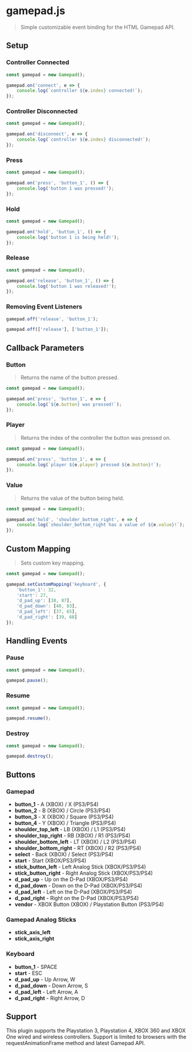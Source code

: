 # gamepad.js

> Simple customizable event binding for the HTML Gamepad API.

## Setup

### Controller Connected

```javascript
const gamepad = new Gamepad();

gamepad.on('connect', e => {
    console.log(`controller ${e.index} connected!`);
});
```

### Controller Disconnected

```javascript
const gamepad = new Gamepad();

gamepad.on('disconnect', e => {
    console.log(`controller ${e.index} disconnected!`);
});
```

### Press

```javascript
const gamepad = new Gamepad();

gamepad.on('press', 'button_1', () => {
    console.log('button 1 was pressed!');
});
```

### Hold

```javascript
const gamepad = new Gamepad();

gamepad.on('hold', 'button_1', () => {
    console.log('button 1 is being held!');
});
```

### Release

```javascript
const gamepad = new Gamepad();

gamepad.on('release', 'button_1', () => {
    console.log('button 1 was released!');
});
```

### Removing Event Listeners

```javascript
gamepad.off('release', 'button_1');
```

```javascript
gamepad.off(['release'], ['button_1']);
```

## Callback Parameters

### Button

> Returns the name of the button pressed.

```javascript
const gamepad = new Gamepad();

gamepad.on('press', 'button_1', e => {
    console.log(`${e.button} was pressed!`);
});
```

### Player

> Returns the index of the controller the button was pressed on.

```javascript
const gamepad = new Gamepad();

gamepad.on('press', 'button_1', e => {
    console.log(`player ${e.player} pressed ${e.button}!`);
});
```

### Value

> Returns the value of the button being held.

```javascript
const gamepad = new Gamepad();

gamepad.on('hold', 'shoulder_bottom_right', e => {
    console.log(`shoulder_bottom_right has a value of ${e.value}!`);
});
```

## Custom Mapping

> Sets custom key mapping.

```javascript
const gamepad = new Gamepad();

gamepad.setCustomMapping('keyboard', {
    'button_1': 32,
    'start': 27,
    'd_pad_up': [38, 87],
    'd_pad_down': [40, 83],
    'd_pad_left': [37, 65],
    'd_pad_right': [39, 68]
});
```

## Handling Events

### Pause

```javascript
const gamepad = new Gamepad();

gamepad.pause();
```

### Resume

```javascript
const gamepad = new Gamepad();

gamepad.resume();
```

### Destroy

```javascript
const gamepad = new Gamepad();

gamepad.destroy();
```

## Buttons

### Gamepad

- **button_1** - A (XBOX) / X (PS3/PS4)
- **button_2** - B (XBOX) / Circle (PS3/PS4)
- **button_3** - X (XBOX) / Square (PS3/PS4)
- **button_4** - Y (XBOX) / Triangle (PS3/PS4)
- **shoulder_top_left** - LB (XBOX) / L1 (PS3/PS4)
- **shoulder_top_right** - RB (XBOX) / R1 (PS3/PS4)
- **shoulder_bottom_left** - LT (XBOX) / L2 (PS3/PS4)
- **shoulder_bottom_right** - RT (XBOX) / R2 (PS3/PS4)
- **select** - Back (XBOX) / Select (PS3/PS4)
- **start** - Start (XBOX/PS3/PS4)
- **stick_button_left** - Left Analog Stick (XBOX/PS3/PS4)
- **stick_button_right** - Right Analog Stick (XBOX/PS3/PS4)
- **d_pad_up** - Up on the D-Pad (XBOX/PS3/PS4)
- **d_pad_down** - Down on the D-Pad (XBOX/PS3/PS4)
- **d_pad_left** - Left on the D-Pad (XBOX/PS3/PS4)
- **d_pad_right** - Right on the D-Pad (XBOX/PS3/PS4)
- **vendor** - XBOX Button (XBOX) / Playstation Button (PS3/PS4)

### Gamepad Analog Sticks

- **stick_axis_left**
- **stick_axis_right**

### Keyboard

- **button_1** - SPACE
- **start** - ESC
- **d_pad_up** - Up Arrow, W
- **d_pad_down** - Down Arrow, S
- **d_pad_left** - Left Arrow, A
- **d_pad_right** - Right Arrow, D

## Support

This plugin supports the Playstation 3, Playstation 4, XBOX 360 and XBOX One wired and wireless controllers. Support is limited to browsers with the requestAnimationFrame method and latest Gamepad API.
